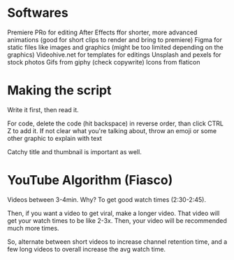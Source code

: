 
# Softwares
Premiere PRo for editing
After Effects ffor shorter, more advanced animations (good for short clips to render and bring to premiere)
Figma for static files like images and graphics (might be too limited depending on the graphics)
Videohive.net for templates for editings
Unsplash and pexels for stock photos
Gifs from giphy (check copywrite)
Icons from flaticon


# Making the script
Write it first, then read it.

For code, delete the code (hit backspace) in reverse order, than click CTRL Z to add it.
If not clear what you're talking about, throw an emoji or some other graphic to explain with text

Catchy title and thumbnail is important as well.

# YouTube Algorithm (Fiasco)
Videos between 3-4min. Why? To get good watch times (2:30-2:45).

Then, if you want a video to get viral, make a longer video. That video will get your watch times to be like 2-3x. Then, your video will be recommended much more times.

So, alternate between short videos to increase channel retention time, and a few long videos to overall increase the avg watch time.

